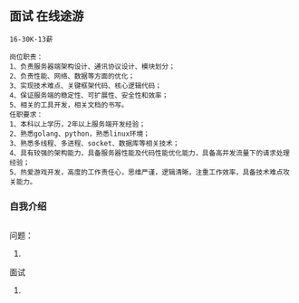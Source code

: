 ## 面试 在线途游
```
16-30K·13薪

岗位职责：
1、负责服务器端架构设计、通讯协议设计、模块划分；
2、负责性能、网络、数据等方面的优化；
3、实现技术难点、关键框架代码、核心逻辑代码；
4、保证服务端的稳定性、可扩展性、安全性和效率；
5、相关的工具开发，相关文档的书写。
任职要求：
1、本科以上学历，2年以上服务端开发经验；
2、熟悉golang、python，熟悉linux环境；
3、熟悉多线程、多进程、socket、数据库等相关技术；
4、具有较强的架构能力，具备服务器性能及代码性能优化能力，具备高并发流量下的请求处理经验；
5、热爱游戏开发，高度的工作责任心，思维严谨，逻辑清晰，注重工作效率，具备技术难点攻关能力。
```

### 自我介绍

```

```

问题：

1. 

面试

1. 
